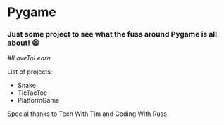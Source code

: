 <h1>Pygame</h1>
<h3>Just some project to see what the fuss around Pygame is all about! &#128516;</h3>
<i>#ILoveToLearn</i>
<p>List of projects:</p>
<ul>
  <li>Snake</li>
  <li>TicTacToe</li>
  <li>PlatformGame</li>
</ul>
<p>Special thanks to Tech With Tim and Coding With Russ</p>
